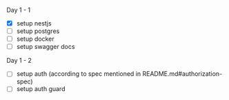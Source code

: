 Day 1 - 1

- [x] setup nestjs
- [ ] setup postgres
- [ ] setup docker
- [ ] setup swagger docs

Day 1 - 2

- [ ] setup auth (according to spec mentioned in README.md#authorization-spec)
- [ ] setup auth guard
